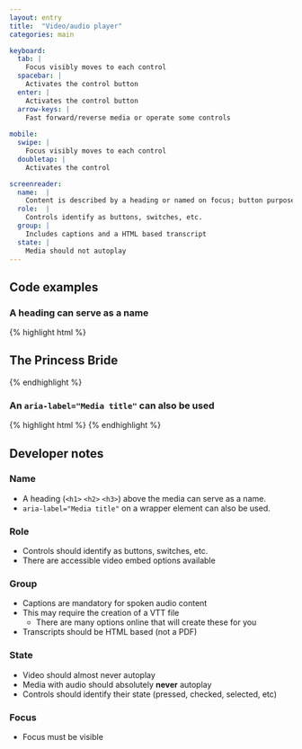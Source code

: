 ```yaml
---
layout: entry
title:  "Video/audio player"
categories: main

keyboard:
  tab: |
    Focus visibly moves to each control
  spacebar: |
    Activates the control button
  enter: |
    Activates the control button
  arrow-keys: |
    Fast forward/reverse media or operate some controls
          
mobile:
  swipe: |
    Focus visibly moves to each control
  doubletap: |
    Activates the control

screenreader:
  name:  |
    Content is described by a heading or named on focus; button purpose is clear
  role:  |
    Controls identify as buttons, switches, etc.
  group: |
    Includes captions and a HTML based transcript
  state: |
    Media should not autoplay
---
```



## Code examples

### A heading can serve as a name
{% highlight html %}
<h2>The Princess Bride</h2>
<video-embed>
</video-embed>
{% endhighlight %}

### An `aria-label="Media title"` can also be used
{% highlight html %}
<video-embed aria-label="The Princess Bride"></video-embed>
{% endhighlight %}

## Developer notes

### Name
- A heading (`<h1>` `<h2>` `<h3>`) above the media can serve as a name. 
- `aria-label="Media title"` on a wrapper element can also be used.

### Role
- Controls should identify as buttons, switches, etc.
- There are accessible video embed options available

### Group
- Captions are mandatory for spoken audio content
- This may require the creation of a VTT file
  - There are many options online that will create these for you
- Transcripts should be HTML based (not a PDF)

### State
- Video should almost never autoplay
- Media with audio should absolutely **never** autoplay
- Controls should identify their state (pressed, checked, selected, etc)

### Focus
- Focus must be visible
